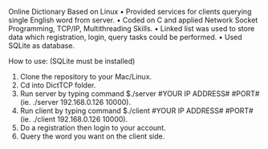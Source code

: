 Online Dictionary Based on Linux
 •	Provided services for clients querying single English word from server.
 •	Coded on C and applied Network Socket Programming, TCP/IP, Multithreading Skills.
 •	Linked list was used to store data which registration, login, query tasks could be performed.
 •	Used SQLite as database.

How to use: (SQLite must be installed)
 1. Clone the repository to your Mac/Linux.
 2. Cd into DictTCP folder.
 3. Run server by typing command $./server #YOUR IP ADDRESS# #PORT#  (ie.  ./server 192.168.0.126 10000).
 4. Run client by typing command $./client #YOUR IP ADDRESS# #PORT#  (ie.  ./client 192.168.0.126 10000).
 5. Do a registration then login to your account.
 6. Query the word you want on the client side. 
